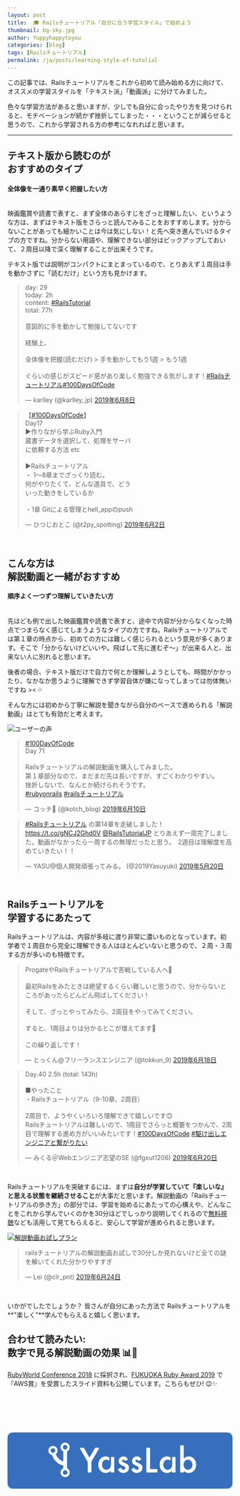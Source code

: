 ```yaml
---
layout: post
title:  🎓 Railsチュートリアル「自分に合う学習スタイル」で始めよう
thumbnail: bg-sky.jpg
author: Yuppyhappytoyou
categories: [blog]
tags: [Railsチュートリアル]
permalink: /ja/posts/learning-style-of-tutolial
---
```


この記事では、Railsチュートリアルをこれから初めて読み始める方に向けて、オススメの学習スタイルを「テキスト派」「動画派」に分けてみました。

色々な学習方法があると思いますが、少しでも自分に合ったやり方を見つけられると、モチベーションが続かず挫折してしまった・・・ということが減らせると思うので、これから学習される方の参考になれればと思います。

-----

## テキスト版から読むのが<br>おすすめのタイプ

#### **全体像を一通り素早く把握したい方**
<br>
映画鑑賞や読書で表すと、まず全体のあらすじをざっと理解したい、というような方は、まずはテキスト版をさらっと読んでみることをおすすめします。分からないことがあっても細かいことは今は気にしない！と先へ突き進んでいけるタイプの方ですね。分からない用語や、理解できない部分はピックアップしておいて、２周目以降で深く理解することが出来そうです。

テキスト版では説明がコンパクトにまとまっているので、とりあえず１周目は手を動かさずに「読むだけ」という方も見かけます。

<blockquote class="twitter-tweet tw-align-center" data-lang="ja"><p lang="ja" dir="ltr">day: 29<br>today: 2h<br>content: <a href="https://twitter.com/hashtag/RailsTutorial?src=hash&amp;ref_src=twsrc%5Etfw">#RailsTutorial</a><br>total: 77h<br><br>意図的に手を動かして勉強してないです<br><br>経験上、 <br><br>全体像を把握(読むだけ) &gt; 手を動かしてもう1週 &gt; もう1週<br><br>ぐらいの感じがスピード感があり楽しく勉強できる気がします！<a href="https://twitter.com/hashtag/Rails%E3%83%81%E3%83%A5%E3%83%BC%E3%83%88%E3%83%AA%E3%82%A2%E3%83%AB?src=hash&amp;ref_src=twsrc%5Etfw">#Railsチュートリアル</a><a href="https://twitter.com/hashtag/100DaysOfCode?src=hash&amp;ref_src=twsrc%5Etfw">#100DaysOfCode</a></p>&mdash; karlley (@karlley_jp) <a href="https://twitter.com/karlley_jp/status/1137494455705956352?ref_src=twsrc%5Etfw">2019年6月8日</a></blockquote>

<blockquote class="twitter-tweet tw-align-center" data-lang="ja"><p lang="ja" dir="ltr">【<a href="https://twitter.com/hashtag/100DaysOfCode?src=hash&amp;ref_src=twsrc%5Etfw">#100DaysOfCode</a>】<br>Day17 <br>▶作りながら学ぶRuby入門<br>    蔵書データを選択して、処理をサーバ<br>    に依頼する方法 etc<br><br>▶Railsチュートリアル<br>   ・ 1～8章までざっくり読む。<br>    何がやりたくて、どんな道具で、どう<br>    いった動きをしているか<br><br>   ・1章 Gitによる管理とhell_appのpush</p>&mdash; ひつじおとこ (@t2py_spotting) <a href="https://twitter.com/t2py_spotting/status/1135209328984510466?ref_src=twsrc%5Etfw">2019年6月2日</a></blockquote>

<br>

## こんな方は<br>解説動画と一緒がおすすめ

#### **順序よく一つずつ理解していきたい方**
<br>
先ほども例で出した映画鑑賞や読書で表すと、途中で内容が分からなくなった時点でつまらなく感じてしまうようなタイプの方ですね。Railsチュートリアルでは第１章の時点から、初めての方には難しく感じられるという意見が多くあります。そこで「分からないけどいいや。飛ばして先に進むぞ〜」が出来る人と、出来ない人に別れると思います。

後者の場合、テキスト版だけで自力で何とか理解しようとしても、時間がかかったり、なかなか思うように理解できず学習自体が嫌になってしまっては勿体無いですね >< 💦

そんな方には初めから丁寧に解説を聞きながら自分のペースで進められる「解説動画」はとても有効だと考えます。

![ユーザーの声](https://i.gyazo.com/9d3757e8b267da79e3634d05d515cd75.png)

<blockquote class="twitter-tweet tw-align-center" data-lang="ja"><p lang="ja" dir="ltr"><a href="https://twitter.com/hashtag/100DayOfCode?src=hash&amp;ref_src=twsrc%5Etfw">#100DayOfCode</a><br>Day 71<br><br>Railsチュートリアルの解説動画を購入してみました。<br>第１章部分なので、まだまだ先は長いですが、すごくわかりやすい。<br>挫折しないで、なんとか続けられそうです。<br> <a href="https://twitter.com/hashtag/rubyonrails?src=hash&amp;ref_src=twsrc%5Etfw">#rubyonrails</a> <a href="https://twitter.com/hashtag/rails%E3%83%81%E3%83%A5%E3%83%BC%E3%83%88%E3%83%AA%E3%82%A2%E3%83%AB?src=hash&amp;ref_src=twsrc%5Etfw">#railsチュートリアル</a></p>&mdash; コッチ🍏 (@kotch_blog) <a href="https://twitter.com/kotch_blog/status/1138092802775011329?ref_src=twsrc%5Etfw">2019年6月10日</a></blockquote>

<blockquote class="twitter-tweet tw-align-center" data-lang="ja"><p lang="ja" dir="ltr"><a href="https://twitter.com/hashtag/Rails%E3%83%81%E3%83%A5%E3%83%BC%E3%83%88%E3%83%AA%E3%82%A2%E3%83%AB?src=hash&amp;ref_src=twsrc%5Etfw">#Railsチュートリアル</a> の第14章を走破しました！ <a href="https://t.co/gNCJ2Ghd0V">https://t.co/gNCJ2Ghd0V</a> <a href="https://twitter.com/RailsTutorialJP?ref_src=twsrc%5Etfw">@RailsTutorialJP</a> とりあえず一周完了しました。動画がなかったら一周するの無理だったと思う。　2週目は理解度を高めていきたい！！</p>&mdash; YASU@個人開発頑張ってみる。 (@2019Yasuyuki) <a href="https://twitter.com/2019Yasuyuki/status/1130355717708193792?ref_src=twsrc%5Etfw">2019年5月20日</a></blockquote>

<br>

## Railsチュートリアルを<br>学習するにあたって

Railsチュートリアルは、内容が多岐に渡り非常に濃いものとなっています。初学者で１周目から完全に理解できる人はほとんどいないと思うので、２周・３周する方が多いのも特徴です。

<blockquote class="twitter-tweet tw-align-center" data-lang="ja"><p lang="ja" dir="ltr">ProgateやRailsチュートリアルで苦戦している人へ🙏<br><br>最初Railsをみたときは絶望するくらい難しいと思うので、分からないところがあったらどんどん飛ばしてください！<br><br>そして、ざっとやってみたら、2周目をやってみてください。<br><br>すると、1周目よりは分かるとこが増えてます🙏<br><br>この繰り返しです！</p>&mdash; とっくん@フリーランスエンジニア (@tokkun_9) <a href="https://twitter.com/tokkun_9/status/1140982833436958721?ref_src=twsrc%5Etfw">2019年6月18日</a></blockquote>

<blockquote class="twitter-tweet tw-align-center" data-lang="ja"><p lang="ja" dir="ltr">Day.40  2.5h (total: 143h)<br><br>■やったこと<br>・Railsチュートリアル（9-10章、2周目）<br><br>2周目で、ようやくいろいろ理解できて嬉しいです😊<br>Railsチュートリアルは難しいので、1周目でさらっと概要をつかんで、2周目で理解する進め方がいいみたいです！<a href="https://twitter.com/hashtag/100DaysOfCode?src=hash&amp;ref_src=twsrc%5Etfw">#100DaysOfCode</a> <a href="https://twitter.com/hashtag/%E9%A7%86%E3%81%91%E5%87%BA%E3%81%97%E3%82%A8%E3%83%B3%E3%82%B8%E3%83%8B%E3%82%A2%E3%81%A8%E7%B9%8B%E3%81%8C%E3%82%8A%E3%81%9F%E3%81%84?src=hash&amp;ref_src=twsrc%5Etfw">#駆け出しエンジニアと繋がりたい</a></p>&mdash; みくる＠Webエンジニア志望のSE (@fgxut1206) <a href="https://twitter.com/fgxut1206/status/1141731549504688128?ref_src=twsrc%5Etfw">2019年6月20日</a></blockquote>

<br>

Railsチュートリアルを突破するには、まずは**自分が学習していて『楽しいな』と思える状態を継続させること**が大事だと思います。解説動画の「Railsチュートリアルの歩き方」の部分では、学習を始めるにあたっての心構えや、どんなことをこれから学んでいくのかを30分ほどでしっかり説明してくれるので[無料視聴](https://railstutorial.jp/trial)なども活用して見てもらえると、安心して学習が進められると思います。

[![解説動画お試しプラン](https://i.gyazo.com/ea707fa573eb0941ad6fb1305ef012b7.png)](https://railstutorial.jp/trial)

<blockquote class="twitter-tweet tw-align-center" data-lang="ja"><p lang="ja" dir="ltr">railsチュートリアルの解説動画お試しで30分しか見れないけど全ての謎を解いてくれた分かりやすすぎ</p>&mdash; Lei (@clr_pnt) <a href="https://twitter.com/clr_pnt/status/1143085774134370304?ref_src=twsrc%5Etfw">2019年6月24日</a></blockquote>

<br>

いかがでしたでしょうか？ 皆さんが自分にあった方法で Railsチュートリアルを**"楽しく"**学んでもらえると嬉しく思います。

## 合わせて読みたい: <br>数字で見る解説動画の効果 📊👀

[RubyWorld Conference 2018](https://2018.rubyworld-conf.org/) に採択され、[FUKUOKA Ruby Award 2019](http://www.digitalfukuoka.jp/events/185) で『AWS賞』を受賞したスライド資料も公開しています。こちらもぜひ! 😉✨

<div style="margin-bottom: 100px;">
  <script async class="speakerdeck-embed" data-id="350f0ee859ee4e10952b911491a24049" data-ratio="1.33333333333333" src="//speakerdeck.com/assets/embed.js"></script>
</div>



[![YassLab Inc.](/img/logos/800x200.png)](/)


